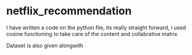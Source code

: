 # netflix_recommendation

I have written a code on the python file, its really straight forward, i used cosine functioning to take care of the content and collabrative matrix 

Dataset is also given alongwith
